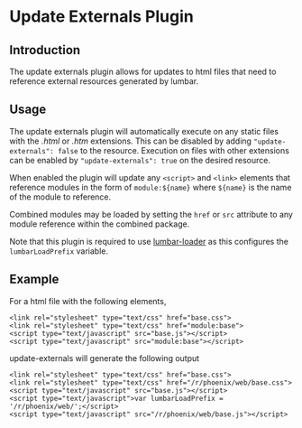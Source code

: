 # Update Externals Plugin #

## Introduction ##

The update externals plugin allows for updates to html files that need to
reference external resources generated by lumbar.

## Usage ##

The update externals plugin will automatically execute on any static files with
the *.html* or *.htm* extensions. This can be disabled by adding `"update-externals": false`
to the resource. Execution on files with other extensions can be enabled by
`"update-externals": true` on the desired resource.

When enabled the plugin will update any `<script>` and `<link>` elements that reference
modules in the form of `module:${name}` where `${name}` is the name of the module to
reference.

Combined modules may be loaded by setting the `href` or `src` attribute to any module
reference within the combined package.

Note that this plugin is required to use [lumbar-loader](https://github.com/walmartlabs/lumbar-loader)
as this configures the `lumbarLoadPrefix` variable.

## Example ##

For a html file with the following elements,

    <link rel="stylesheet" type="text/css" href="base.css">
    <link rel="stylesheet" type="text/css" href="module:base">
    <script type="text/javascript" src="base.js"></script>
    <script type="text/javascript" src="module:base"></script>

update-externals will generate the following output

    <link rel="stylesheet" type="text/css" href="base.css">
    <link rel="stylesheet" type="text/css" href="/r/phoenix/web/base.css">
    <script type="text/javascript" src="base.js"></script>
    <script type="text/javascript">var lumbarLoadPrefix = '/r/phoenix/web/';</script>
    <script type="text/javascript" src="/r/phoenix/web/base.js"></script>
